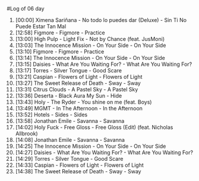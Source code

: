 #Log of 06 day

1. [00:00] Ximena Sariñana - No todo lo puedes dar (Deluxe) - Sin Ti No Puede Estar Tan Mal
1. [12:58] Figmore - Figmore - Practice
1. [13:00] High Pulp - Light Fix - Not by Chance (feat. JusMoni)
1. [13:03] The Innocence Mission - On Your Side - On Your Side
1. [13:10] Figmore - Figmore - Practice
1. [13:14] The Innocence Mission - On Your Side - On Your Side
1. [13:15] Daisies - What Are You Waiting For? - What Are You Waiting For?
1. [13:17] Torres - Silver Tongue - Good Scare
1. [13:21] Caspian - Flowers of Light - Flowers of Light
1. [13:27] The Sweet Release of Death - Sway - Sway
1. [13:31] Citrus Clouds - A Pastel Sky - A Pastel Sky
1. [13:36] Deserta - Black Aura My Sun - Hide
1. [13:43] Holy - The Ryder - You shine on me (feat. Boys)
1. [13:49] MGMT - In The Afternoon - In the Afternoon
1. [13:52] Hotels - Sides - Sides
1. [13:58] Jonathan Emile - Savanna - Savanna
1. [14:02] Holy Fuck - Free Gloss - Free Gloss (Edit) (feat. Nicholas Allbrook)
1. [14:08] Jonathan Emile - Savanna - Savanna
1. [14:25] The Innocence Mission - On Your Side - On Your Side
1. [14:27] Daisies - What Are You Waiting For? - What Are You Waiting For?
1. [14:29] Torres - Silver Tongue - Good Scare
1. [14:33] Caspian - Flowers of Light - Flowers of Light
1. [14:38] The Sweet Release of Death - Sway - Sway
